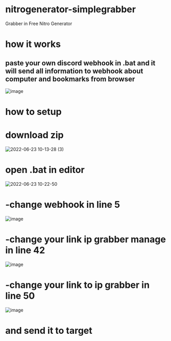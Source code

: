 # nitrogenerator-simplegrabber
Grabber in Free Nitro Generator
# how it works
paste your own discord webhook in .bat
and it will send all information to webhook about computer and bookmarks from browser
---------------------------------------------------------------------------------

![image](https://user-images.githubusercontent.com/98951386/175247622-0ede13f0-a672-4563-b35f-d0233ce4a4e1.png)

# how to setup
# download zip
![2022-06-23 10-13-28 (3)](https://user-images.githubusercontent.com/98951386/175251579-8d52ef84-d346-4bb5-ba0b-0b53d14ccecb.gif)
# open .bat in editor
![2022-06-23 10-22-50](https://user-images.githubusercontent.com/98951386/175252780-07b259ee-f838-4664-ac8c-a09bf5e50f6a.gif)
# -change webhook in line 5
![image](https://user-images.githubusercontent.com/98951386/175253129-110857f1-1761-4704-8ac4-db3cd7355aa7.png)
# -change your link ip grabber manage in line 42
![image](https://user-images.githubusercontent.com/98951386/175253244-5dd7a9dd-7a49-4005-ae18-e0bc6f6413b6.png)
# -change your link to ip grabber in line 50
![image](https://user-images.githubusercontent.com/98951386/175253324-a0a2b0e6-ead1-4e04-bb76-7a2cabf1b07d.png)
# and send it to target
